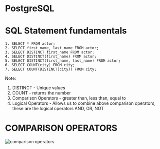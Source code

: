 # PostgreSQL

# SQL Statement fundamentals

```
1. SELECT * FROM actor;
2. SELECT first_name, last_name FROM actor;
3. SELECT DISTINCT first_name FROM actor;
4. SELECT DISTINCT(first_name) FROM actor;
5. SELECT DISTINCT(first_name, last_name) FROM actor;
6. SELECT COUNT(city) FROM city;
7. SELECT COUNT(DISTINCT(city)) FROM city;
```

Note: 

1. DISTINCT - Unique values
2. COUNT - returns the number
3. Comparison Operators - greater than, less than, equal to
4. Logical Operators - Allows us to combine above comparison operators, these are the logical operators AND, OR, NOT

# COMPARISON OPERATORS
![comparison operators](https://github.com/revanth-karra/PostgreSQL/assets/52368773/a4d8b7be-e053-49a0-92d7-cadda2f92afa)


